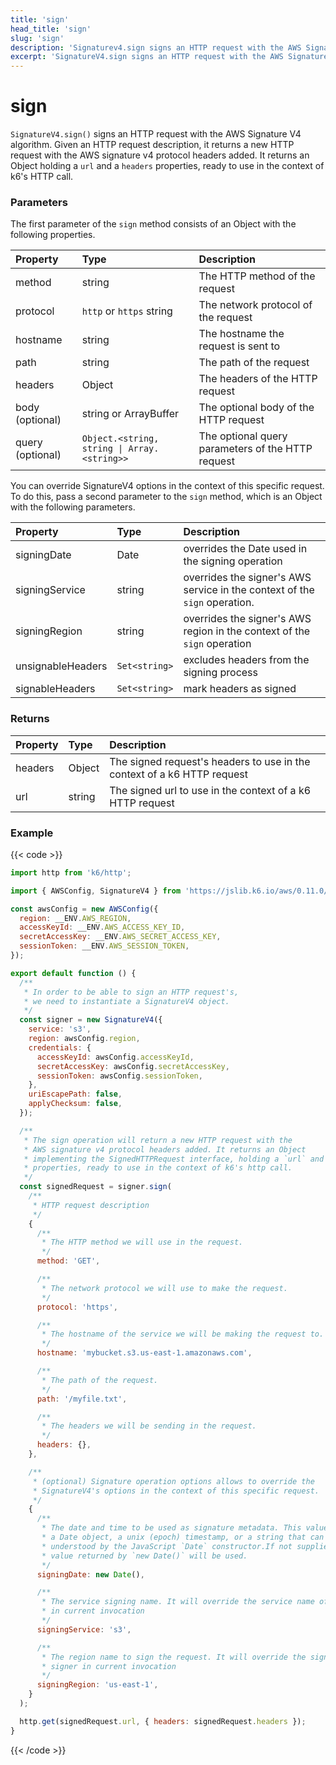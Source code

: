 ```yaml
---
title: 'sign'
head_title: 'sign'
slug: 'sign'
description: 'Signaturev4.sign signs an HTTP request with the AWS Signature V4 algorithm'
excerpt: 'SignatureV4.sign signs an HTTP request with the AWS Signature V4 algorithm'
---
```


# sign

`SignatureV4.sign()` signs an HTTP request with the AWS Signature V4 algorithm. Given an HTTP request description, it returns a new HTTP request with the AWS signature v4 protocol headers added. It returns an Object holding a `url` and a `headers` properties, ready to use in the context of k6's HTTP call.

### Parameters

The first parameter of the `sign` method consists of an Object with the following properties.

| Property         | Type                                        | Description                                       |
| :--------------- | :------------------------------------------ | :------------------------------------------------ |
| method           | string                                      | The HTTP method of the request                    |
| protocol         | `http` or `https` string                    | The network protocol of the request               |
| hostname         | string                                      | The hostname the request is sent to               |
| path             | string                                      | The path of the request                           |
| headers          | Object                                      | The headers of the HTTP request                   |
| body (optional)  | string or ArrayBuffer                       | The optional body of the HTTP request             |
| query (optional) | `Object.<string, string \| Array.<string>>` | The optional query parameters of the HTTP request |

You can override SignatureV4 options in the context of this specific request. To do this, pass a second parameter to the `sign` method, which is an Object with the following parameters.

| Property          | Type          | Description                                                                |
| :---------------- | :------------ | :------------------------------------------------------------------------- |
| signingDate       | Date          | overrides the Date used in the signing operation                           |
| signingService    | string        | overrides the signer's AWS service in the context of the `sign` operation. |
| signingRegion     | string        | overrides the signer's AWS region in the context of the `sign` operation   |
| unsignableHeaders | `Set<string>` | excludes headers from the signing process                                  |
| signableHeaders   | `Set<string>` | mark headers as signed                                                     |

### Returns

| Property | Type   | Description                                                             |
| :------- | :----- | :---------------------------------------------------------------------- |
| headers  | Object | The signed request's headers to use in the context of a k6 HTTP request |
| url      | string | The signed url to use in the context of a k6 HTTP request               |

### Example

{{< code >}}

```javascript
import http from 'k6/http';

import { AWSConfig, SignatureV4 } from 'https://jslib.k6.io/aws/0.11.0/signature.js';

const awsConfig = new AWSConfig({
  region: __ENV.AWS_REGION,
  accessKeyId: __ENV.AWS_ACCESS_KEY_ID,
  secretAccessKey: __ENV.AWS_SECRET_ACCESS_KEY,
  sessionToken: __ENV.AWS_SESSION_TOKEN,
});

export default function () {
  /**
   * In order to be able to sign an HTTP request's,
   * we need to instantiate a SignatureV4 object.
   */
  const signer = new SignatureV4({
    service: 's3',
    region: awsConfig.region,
    credentials: {
      accessKeyId: awsConfig.accessKeyId,
      secretAccessKey: awsConfig.secretAccessKey,
      sessionToken: awsConfig.sessionToken,
    },
    uriEscapePath: false,
    applyChecksum: false,
  });

  /**
   * The sign operation will return a new HTTP request with the
   * AWS signature v4 protocol headers added. It returns an Object
   * implementing the SignedHTTPRequest interface, holding a `url` and a `headers`
   * properties, ready to use in the context of k6's http call.
   */
  const signedRequest = signer.sign(
    /**
     * HTTP request description
     */
    {
      /**
       * The HTTP method we will use in the request.
       */
      method: 'GET',

      /**
       * The network protocol we will use to make the request.
       */
      protocol: 'https',

      /**
       * The hostname of the service we will be making the request to.
       */
      hostname: 'mybucket.s3.us-east-1.amazonaws.com',

      /**
       * The path of the request.
       */
      path: '/myfile.txt',

      /**
       * The headers we will be sending in the request.
       */
      headers: {},
    },

    /**
     * (optional) Signature operation options allows to override the
     * SignatureV4's options in the context of this specific request.
     */
    {
      /**
       * The date and time to be used as signature metadata. This value should be
       * a Date object, a unix (epoch) timestamp, or a string that can be
       * understood by the JavaScript `Date` constructor.If not supplied, the
       * value returned by `new Date()` will be used.
       */
      signingDate: new Date(),

      /**
       * The service signing name. It will override the service name of the signer
       * in current invocation
       */
      signingService: 's3',

      /**
       * The region name to sign the request. It will override the signing region of the
       * signer in current invocation
       */
      signingRegion: 'us-east-1',
    }
  );

  http.get(signedRequest.url, { headers: signedRequest.headers });
}
```

{{< /code >}}
